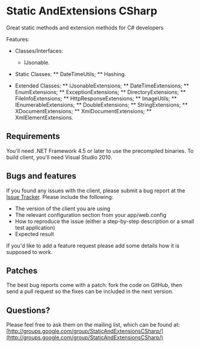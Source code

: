 # Static AndExtensions CSharp
Great static methods and extension methods for C# developers

Features:

* Classes/Interfaces:
  * IJsonable.

* Static Classes:
** DateTimeUtils;
** Hashing.

* Extended Classes:
** IJsonableExtensions;
** DateTimeExtensions;
** EnumExtensions;
** ExceptionExtensions;
** DirectoryExtensions;
** FileInfoExtensions;
** HttpResponseExtensions;
** ImageUtils;
** IEnumerableExtensions;
** DoubleExtensions;
** StringExtensions;
** XDocumentExtensions;
** XmlDocumentExtensions;
** XmlElementExtensions.

## Requirements

You'll need .NET Framework 4.5 or later to use the precompiled binaries. To build client, you'll need Visual Studio 2010.

## Bugs and features

If you found any issues with the client, please submit a bug report at the [Issue Tracker](https://github.com/PTangeL/StaticAndExtensionsCSharp/issues). Please include the following:

- The version of the client you are using
- The relevant configuration section from your app/web.config
- How to reproduce the issue (either a step-by-step description or a small test application)
- Expected result

If you'd like to add a feature request please add some details how it is supposed to work.

## Patches

The best bug reports come with a patch: fork the code on GitHub, then send a pull request so the fixes can be included in the next version.

## Questions?

Please feel free to ask them on the mailing list, which can be found at: [http://groups.google.com/group/StaticAndExtensionsCSharp/](http://groups.google.com/group/StaticAndExtensionsCSharp/)
